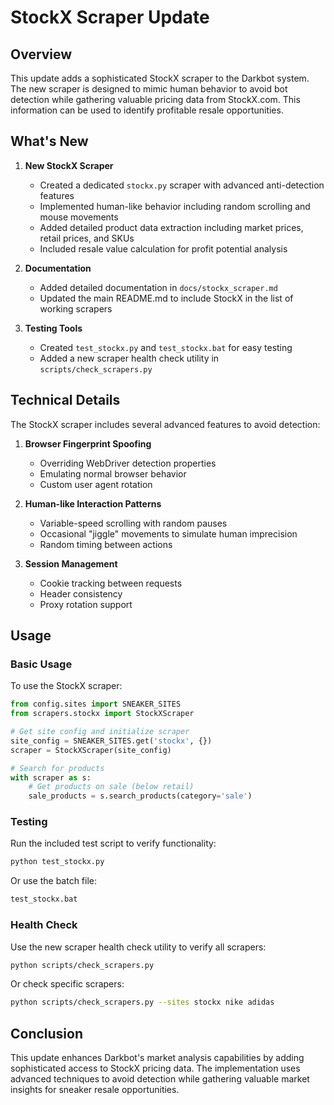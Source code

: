 # StockX Scraper Update

## Overview

This update adds a sophisticated StockX scraper to the Darkbot system. The new scraper is designed to mimic human behavior to avoid bot detection while gathering valuable pricing data from StockX.com. This information can be used to identify profitable resale opportunities.

## What's New

1. **New StockX Scraper**
   - Created a dedicated `stockx.py` scraper with advanced anti-detection features
   - Implemented human-like behavior including random scrolling and mouse movements
   - Added detailed product data extraction including market prices, retail prices, and SKUs
   - Included resale value calculation for profit potential analysis

2. **Documentation**
   - Added detailed documentation in `docs/stockx_scraper.md`
   - Updated the main README.md to include StockX in the list of working scrapers

3. **Testing Tools**
   - Created `test_stockx.py` and `test_stockx.bat` for easy testing
   - Added a new scraper health check utility in `scripts/check_scrapers.py`

## Technical Details

The StockX scraper includes several advanced features to avoid detection:

1. **Browser Fingerprint Spoofing**
   - Overriding WebDriver detection properties
   - Emulating normal browser behavior
   - Custom user agent rotation

2. **Human-like Interaction Patterns**
   - Variable-speed scrolling with random pauses
   - Occasional "jiggle" movements to simulate human imprecision
   - Random timing between actions

3. **Session Management**
   - Cookie tracking between requests
   - Header consistency
   - Proxy rotation support

## Usage

### Basic Usage

To use the StockX scraper:

```python
from config.sites import SNEAKER_SITES
from scrapers.stockx import StockXScraper

# Get site config and initialize scraper
site_config = SNEAKER_SITES.get('stockx', {})
scraper = StockXScraper(site_config)

# Search for products
with scraper as s:
    # Get products on sale (below retail)
    sale_products = s.search_products(category='sale')
```

### Testing

Run the included test script to verify functionality:

```bash
python test_stockx.py
```

Or use the batch file:

```bash
test_stockx.bat
```

### Health Check

Use the new scraper health check utility to verify all scrapers:

```bash
python scripts/check_scrapers.py
```

Or check specific scrapers:

```bash
python scripts/check_scrapers.py --sites stockx nike adidas
```

## Conclusion

This update enhances Darkbot's market analysis capabilities by adding sophisticated access to StockX pricing data. The implementation uses advanced techniques to avoid detection while gathering valuable market insights for sneaker resale opportunities.
